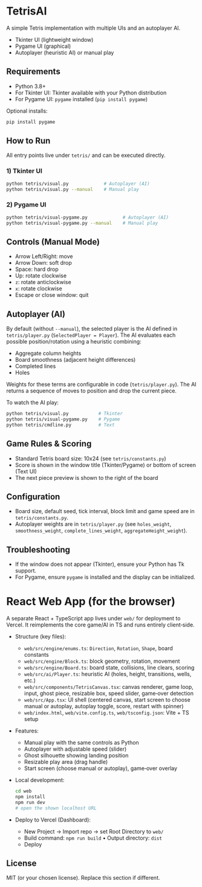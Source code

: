 # TetrisAI

A simple Tetris implementation with multiple UIs and an autoplayer AI.

- Tkinter UI (lightweight window)
- Pygame UI (graphical)
- Autoplayer (heuristic AI) or manual play

## Requirements

- Python 3.8+
- For Tkinter UI: Tkinter available with your Python distribution
- For Pygame UI: `pygame` installed (`pip install pygame`)

Optional installs:

```bash
pip install pygame
```

## How to Run

All entry points live under `tetris/` and can be executed directly.

### 1) Tkinter UI

```bash
python tetris/visual.py             # Autoplayer (AI)
python tetris/visual.py --manual    # Manual play
```

### 2) Pygame UI

```bash
python tetris/visual-pygame.py             # Autoplayer (AI)
python tetris/visual-pygame.py --manual    # Manual play
```

## Controls (Manual Mode)

- Arrow Left/Right: move
- Arrow Down: soft drop
- Space: hard drop
- Up: rotate clockwise
- `z`: rotate anticlockwise
- `x`: rotate clockwise
- Escape or close window: quit

## Autoplayer (AI)

By default (without `--manual`), the selected player is the AI defined in `tetris/player.py` (`SelectedPlayer = Player`). The AI evaluates each possible position/rotation using a heuristic combining:

- Aggregate column heights
- Board smoothness (adjacent height differences)
- Completed lines
- Holes

Weights for these terms are configurable in code (`tetris/player.py`). The AI returns a sequence of moves to position and drop the current piece.

To watch the AI play:

```bash
python tetris/visual.py           # Tkinter
python tetris/visual-pygame.py    # Pygame
python tetris/cmdline.py          # Text
```

## Game Rules & Scoring

- Standard Tetris board size: 10x24 (see `tetris/constants.py`)
- Score is shown in the window title (Tkinter/Pygame) or bottom of screen (Text UI)
- The next piece preview is shown to the right of the board

## Configuration

- Board size, default seed, tick interval, block limit and game speed are in `tetris/constants.py`.
- Autoplayer weights are in `tetris/player.py` (see `holes_weight`, `smoothness_weight`, `complete_lines_weight`, `aggregateHeight_weight`).

## Troubleshooting

- If the window does not appear (Tkinter), ensure your Python has Tk support.
- For Pygame, ensure `pygame` is installed and the display can be initialized.

# React Web App (for the browser)

A separate React + TypeScript app lives under `web/` for deployment to Vercel. It reimplements the core game/AI in TS and runs entirely client‑side.

- Structure (key files):
  - `web/src/engine/enums.ts`: `Direction`, `Rotation`, `Shape`, board constants
  - `web/src/engine/Block.ts`: block geometry, rotation, movement
  - `web/src/engine/Board.ts`: board state, collisions, line clears, scoring
  - `web/src/ai/Player.ts`: heuristic AI (holes, height, transitions, wells, etc.)
  - `web/src/components/TetrisCanvas.tsx`: canvas renderer, game loop, input, ghost piece, resizable box, speed slider, game‑over detection
  - `web/src/App.tsx`: UI shell (centered canvas, start screen to choose manual or autoplay, autoplay toggle, score, restart with spinner)
  - `web/index.html`, `web/vite.config.ts`, `web/tsconfig.json`: Vite + TS setup

- Features:
  - Manual play with the same controls as Python
  - Autoplayer with adjustable speed (slider)
  - Ghost silhouette showing landing position
  - Resizable play area (drag handle)
  - Start screen (choose manual or autoplay), game‑over overlay

- Local development:
  ```bash
  cd web
  npm install
  npm run dev
  # open the shown localhost URL
  ```

- Deploy to Vercel (Dashboard):
  - New Project → Import repo → set Root Directory to `web/`
  - Build command: `npm run build`  •  Output directory: `dist`
  - Deploy


## License

MIT (or your chosen license). Replace this section if different.
